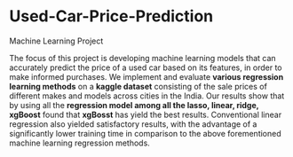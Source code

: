# Used-Car-Price-Prediction
Machine Learning Project


The focus of this project is developing machine learning models that can accurately predict the price of a used car based on its features, in order to make informed purchases. We implement and evaluate **various regression learning methods** on a **kaggle dataset** consisting of the sale prices of different makes and models across cities in the India. Our results show that by using all the **regression model among all the lasso, linear, ridge, xgBoost** found that **xgBosst** has yield the best results. Conventional linear regression also yielded satisfactory results, with the advantage of a significantly lower training time in comparison to the above forementioned machine learning regression methods.

